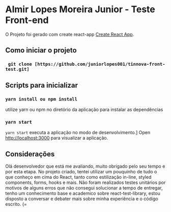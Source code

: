 # Almir Lopes Moreira Junior - Teste Front-end

O Projeto foi gerado com create react-app [Create React App](https://github.com/facebook/create-react-app).


## Como iniciar o projeto

### ` git clone [https://github.com/juniorlopes001/tinnova-front-test.git]`

## Scripts para inicializar

### `yarn install ou npm install`
utilize yarn ou npm no diretório da aplicação para instalar as dependências

### `yarn start`

`yarn start` executa a aplicação no modo de desenvolvimento.]
Open [http://localhost:3000](http://localhost:3000) para visualizar a aplicação.

## Considerações
Olá desenvolvedor que está me avaliando, muito obrigado pelo seu tempo e por esta etapa. No projeto criado, tentei utilizar um pouquinho de tudo o que conheço em cima do React, tanto como estilização in-line, styled components, forms, hooks e mais. 
Não foram realizados testes unitários por motivos de alguns erros que não consegui solucionar a tempo de entregar, tenho um conhecimento base e academico sobre react-test-library, estou disposto a conversar e debater mais sobre minha experiência e o código escrito.  (=

#
